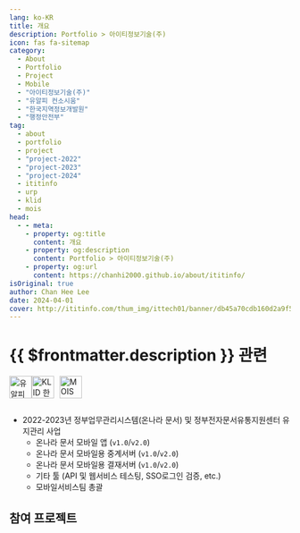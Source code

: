 ```yaml
---
lang: ko-KR
title: 개요
description: Portfolio > 아이티정보기술(주)
icon: fas fa-sitemap
category: 
  - About
  - Portfolio
  - Project
  - Mobile
  - "아이티정보기술(주)"
  - "유알피 컨소시움"
  - "한국지역정보개발원"
  - "행정안전부"
tag:
  - about
  - portfolio
  - project
  - "project-2022"
  - "project-2023"
  - "project-2024"
  - ititinfo
  - urp
  - klid
  - mois
head:
  - - meta:
    - property: og:title
      content: 개요
    - property: og:description
      content: Portfolio > 아이티정보기술(주)
    - property: og:url
      content: https://chanhi2000.github.io/about/ititinfo/
isOriginal: true
author: Chan Hee Lee
date: 2024-04-01
cover: http://ititinfo.com/thum_img/ittech01/banner/db45a70cdb160d2a9f5cb354048a1f60_water__c1_w1920_h1080.jpg
---
```


# {{ $frontmatter.description }} 관련

<SiteInfo
  name="아이티정보기술(주)"
  desc="클라우드 가상화 서비스를 바탕으로 언제나 최상의 서비스를 제공하겠습니다. 국산 가상화 Contrabass와 Vmware 기반으로 클라우드 구축, 가상화 백업, 가상화 OS 및 Data 복구 및 U2L등 국내 최고수준의 맞춤형 고객 서비스를 제공하고 있습니다."
  url="http://ititinfo.com"
  logo="/images/about/ititinfo/logo.ico"
  preview="http://ititinfo.com/thum_img/ittech01/banner/db45a70cdb160d2a9f5cb354048a1f60_water__c1_w1920_h1080.jpg"/>

<p style="display:flex;align-items:center;justify-contents:flex-start">
  <!-- <a href="http://ititinfo.com/" style="margin-right:10px;">
    <img alt="아이티정보기술(주)" src="/images/about/ititinfo/banner.png" height="40px"/>
  </a> -->
  <a href="http://www.urpsys.com/">
    <img alt="유알피" src="/images/about/logo-urp-v2.png" height="40px"/>
  </a>
  <a href="https://www.klid.or.kr/" style="margin-right:10px;">
    <img alt="KLID 한국지역정보개발원" src="/images/about/logo-klid.png" height="40px"/>
  </a>
  <a href="https://www.mois.go.kr/frt/a01/frtMain.do">
    <img alt="MOIS 행정안전부" src="/images/about/logo-mois.png" height="40px"/>
  </a>
</p>

<p style="display:flex;align-items:center;justify-contents:flex-start">

  </p>

- 2022-2023년 정부업무관리시스템(온나라 문서) 및 정부전자문서유통지원센터 유지관리 사업
  - 온나라 문서 모바일 앱 (`v1.0`/`v2.0`)
  - 온나라 문서 모바일용 중계서버 (`v1.0`/`v2.0`)
  - 온나라 문서 모바일용 결재서버 (`v1.0`/`v2.0`)
  - 기타 툴 (API 및 웹서비스 테스팅, SSO로그인 검증, etc.)
  - 모바일서비스팀 총괄

## 참여 프로젝트